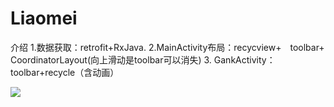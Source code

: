 # Liaomei
介绍
1.数据获取：retrofit+RxJava.
2.MainActivity布局：recycview+　toolbar+ CoordinatorLayout(向上滑动是toolbar可以消失)
3. GankActivity：toolbar+recycle（含动画）


<img src="https://raw.githubusercontent.com/whtchl/Liaomei/master/art/demo2.gif"/>
